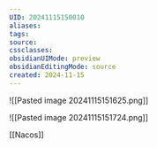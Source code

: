 ```yaml
---
UID: 20241115150010
aliases: 
tags: 
source: 
cssclasses: 
obsidianUIMode: preview
obsidianEditingMode: source
created: 2024-11-15
---
```



![[Pasted image 20241115151625.png]]

![[Pasted image 20241115151724.png]]


[[Nacos]]

